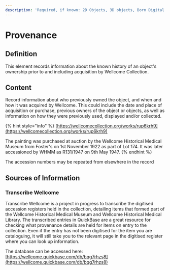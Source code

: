 ```yaml
---
description: 'Required, if known: 2D Objects, 3D objects, Born Digital'
---
```


# Provenance

## Definition

This element records information about the known history of an object's ownership prior to and including acquisition by Wellcome Collection.

## Content

Record information about who previously owned the object, and when and how it was acquired by Wellcome. This could include the date and place of acquisition or purchase, previous owners of the object or objects, as well as information on how they were previously used, displayed and/or collected. 

{% hint style="info" %}
[https://wellcomecollection.org/works/rup6krh9](https://wellcomecollection.org/works/rup6krh9)

The painting was purchased at auction by the Wellcome Historical Medical Museum from Foster's on 1st November 1922 as part of Lot 174. It was later accessioned by WHMM as R131/1947 on 9th May 1947. 
{% endhint %}

 The accession numbers may be repeated from elsewhere in the record

## Sources of Information

### Transcribe Wellcome

Transcribe Wellcome is a project in progress to transcribe the digitised accession registers held in the collection, detailing items that formed part of the Wellcome Historical Medical Museum and Wellcome Historical Medical Library. The transcribed entries in QuickBase are a great resource for checking what provenance details are held for items on entry to the collection. Even if the entry has not been digitised for the item you are cataloguing, it will still take you to the relevant page in the digitised register where you can look up information.

The database can be accessed here: [https://wellcome.quickbase.com/db/bqg7rhzs8](https://wellcome.quickbase.com/db/bqg7rhzs8)

